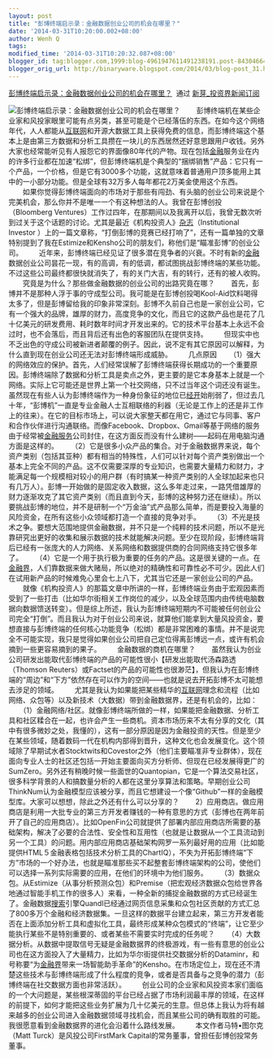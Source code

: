 ```yaml
---
layout: post
title: "彭博终端启示录：金融数据创业公司的机会在哪里？"
date: '2014-03-31T10:20:00.002+08:00'
author: Wenh Q
tags:
modified_time: '2014-03-31T10:20:32.087+08:00'
blogger_id: tag:blogger.com,1999:blog-4961947611491238191.post-8430466422505057521
blogger_orig_url: http://binaryware.blogspot.com/2014/03/blog-post_31.html
---
```

[彭博终端启示录：金融数据创业公司的机会在哪里？](http://news.pedaily.cn/newseed/201403/20140328362456.shtml)  通过
[新芽_投资界新闻订阅](http://www.pedaily.cn/)

![彭博终端启示录：金融数据创业公司的机会在哪里？](http://pic.pedaily.cn/201403/20140328@35663.jpg)
　　彭博终端机在某些企业家和风投家眼里可能有点另类，甚至可能是个已经落伍的东西。在如今这个网络年代，人人都能从[互联网](http://news.pedaily.cn/industry/%E4%BA%92%E8%81%94%E7%BD%91/)和开源大数据工具上获得免费的信息，而彭博终端这个基本上是由第三方数据和分析工具攒在一块儿的东西居然还好意思跟用户收钱。另外大家也经常能听见有人报怨它的界面像80年代的产物。现在包括[金融](http://news.pedaily.cn/industry/%E9%87%91%E8%9E%8D/)服务业在内的许多行业都在加速“松绑”，但彭博终端机是个典型的“捆绑销售”产品：它只有一个产品，一个价格，但是它有3000多个功能，这就意味着普通用户顶多能用上其中的一小部分功能。但是全球有32万多人每年都花2万美金使用这个东西。
　　如果你觉得彭博终端面向的市场对于那些有闯劲、有头脑的创业公司来说是个完美机会，那么你并不是唯一一个有这种想法的人。我曾在彭博创投（Bloomberg
Ventures）工作过四年，在那期间以及我离开以后，我曾无数次听到过关于这个话题的讨论。尤其是最近《机构投资人》[杂志](http://news.pedaily.cn/industry/%E6%9D%82%E5%BF%97/)（Institutional
Investor
）上的一篇文章称，“打倒彭博的竞赛已经打响了”，还有一篇单独的文章特别提到了我在Estimize和Kensho公司的朋友们，称他们是“瞄准彭博”的创业公司。
　　近年来，彭博终端已经见证了很多潜在竞争者的兴衰。不时有新的[金融](http://news.pedaily.cn/industry/%E9%87%91%E8%9E%8D/)数据创业公司昙花一现，有的高调，有的低调，都试图挑战彭博终端的某些功能。不过这些公司最终都很快就消失了，有的关门大吉，有的转行，还有的被人收购。
　　究竟是为什么？那些做金融数据的创业公司的出路究竟在哪？
　　首先，彭博并不是那种人浮于事的守成型公司。我可能是在彭博创投喝Kool-Aid饮料喝得太多了，但是彭博留给我的印象非常深刻。彭博不久前自己也是一家创业公司，它有一个强大的品牌，雄厚的财力，高度竞争的文化，而且它的这款产品也是花了几十亿美元的研发费用、耗时数年时间才开发出来的。它的技术平台基本上永远不会过时，也不会落后，而且背后还有出色的客服团队在提供支持。
　　但现实中也不乏出色的守成公司被新进者颠覆的例子。因此，说不定有其它原因可以解释，为什么直到现在创业公司还无法对彭博终端形成威胁。
　　几点原因
　　（1）强大的网络效应的保护。首先，人们经常误解了彭博终端获得长期成功的一个重要原因。彭博终端除了数据和分析工具是卖点之外，更主要的是它本身基本上就是一个网络。实际上它可能还是世界上第一个社交网络，只不过当年这个词还没有诞生。虽然现在有些人认为彭博终端作为一种身份象征的地位已[经开](http://zdb.pedaily.cn/enterprise/%E7%BB%8F%E5%BC%80/)始削弱了，但过去几十年，“彭博机”一直是专业金融人士互相联络的利器（无论是工作上的还是非工作上的往来）。在它的目标市场上，可以说大家整天都在用它，通过它与同事、客户和合作伙伴进行沟通联络。而像Facebook、Dropbox、Gmail等基于网络的服务由于经常被[金融服务](http://news.pedaily.cn/industry/%E9%87%91%E8%9E%8D%E6%9C%8D%E5%8A%A1/)公司封住，在这方面反而没有什么建树——起码在用电脑沟通方面是这样的。
　　（2）它是很多小众产品的集合。对于金融数据界来说，每个资产类别（包括其亚种）都有相当的特殊性，人们可以针对每个资产类别做出一个基本上完全不同的产品。这不仅需要深厚的专业知识，也需要大量精力和财力，才能满足每一个规模相对较小的用户群（有时搞某一种资产类别的人全球加起来也只有几万人）。彭博一开始做的是固定收入数据，这么多年走过来，一路凭借雄厚的财力逐渐攻克了其它资产类别（而且直到今天，彭博的这种努力还在继续）。所以要挑战彭博的地位，并不是研制一个“万金油”式产品那么简单，而是要投入海量的风险资金，在所有这些小众领域都打造一个直接的竞争对手。
　　（3）不光是技术之争。要想大范围地提供金融数据，并不只是一个纯粹的技术问题，所以不是光靠研究出更好的收集和展示数据的技术就能解决问题。至少在现阶段，彭博终端背后已经有一张庞大的人力网络、关系网络和数据提供商的合同网络支持它很多年了。
　　（4）它是一个用于执行极为重要的任务的产品。这是很关键的一点。在[金融界](http://zdb.pedaily.cn/enterprise/%E9%87%91%E8%9E%8D%E7%95%8C/)，人们靠数据来做大赌局，所以绝对的精确性和可靠性必不可少。因此人们在试用新产品的时候难免心里会七上八下，尤其当它还是一家创业公司的产品。
　　就像《机构投资人》的那篇文章中所讲的一样，彭博终端业务由于宏观因素而受到了一些打击（比如华尔街相关工作岗位的减少，以及全球范围内由传统电脑数据向数据馈送转变）。但是综上所述，我认为彭博终端短期内不可能被任何创业公司完全“打倒”。而且我认为对于创业公司来说，就算他们能拿到大量风投资金，要想直接与彭博终端的任何核心功能竞争（松绑）都是非常困难的事情。并不是说完全不可能实现，我只是觉得如果创业公司把自己定位得离彭博远一点，或许有机会摘到一些更容易摘到的果子。
　　金融数据的商机在哪里？
　　虽然我认为创业公司研发出能取代彭博终端的产品的可能性很小【研发出能取代汤森路透（Thomson
Reuters）或Factset的产品的可能性也很渺茫】，但我认为在彭博终端的“周边”和“下方”依然存在可以作为的空间——也就是说去开拓彭博不太可能想去涉足的领域。
　　尤其是我认为如果能把某些精华的[互联网](http://news.pedaily.cn/industry/%E4%BA%92%E8%81%94%E7%BD%91/)理念和流程（比如网络、众包等）以及新技术（大数据）带到金融数据界，还是有机会的，比如：
　　（1）金融网络/社区。就像彭博终端所做的一样，如果能把金融数据、分析工具和社区糅合在一起，也许会产生一些商机。资本市场历来不太有分享的文化（其中有很多微妙之处，我懂的），这有一部分原因是因为金融投资的天性。但是至少在某些领域，随着数码一代在机构内部得到晋升，这种文化也会发展变化。这个领域除了早期试水者Stocktwits和Covestor之外（他们主要瞄准非专业群体），现在面向专业人士的社区还包括一开始主要面向买方分析师、但现在已经发展得更广的SumZero。另外还有稍晚时候一些面世的Quantopian，它是一个算法交易社区，很多科学背景的人和搞数量分析的人都在这里分享算法和策略。早期创业公司ThinkNum认为金融模型应该被分享，而且它想建设一个像“Github”一样的金融模型库。大家可以想想，除此之外还有什么可以分享的？
　　2）应用商店。做应用商店是利用一大批专业的第三方开发者赚钱的一种有意思的方式（彭博也在两年前开了自己的应用商店）。比如OpenFin公司就提供了部署内部应用商店所需要的基础架构，解决了必要的合法性、安全性和互用性（也就是让数据从一个工具流动到另一个工具）的问题。用内部应用商店基础架构网罗一系列最好用的应用（比如能提供HTML５金融表格包括技术分析工具的ChartIQ），不失为开拓彭博终端“下方”市场的一个好办法，也就是瞄准那些买不起整套彭博终端架构的公司，使他们可以选择一系列实际需要的应用，在他们的环境中为他们服务。
　　（3）数据众包。从Estimize（从事分析预测众包）和Premise（把宏观经济数据众包给世界各地通过智能手机工作的很多人）来看，一种全新的捕捉金融数据的方式已经诞生了。金融数据[搜索](http://news.pedaily.cn/industry/%E6%90%9C%E7%B4%A2/)引擎Quandl已经通过网页信息采集和众包社区贡献的方式汇总了800多万个金融和经济数据集。一旦这样的数据平台建立起来，第三方开发者能否在上面添加分析工具和虚拟化工具，最终形成某种众包模式的“终端”，让它至少能执行某些不是特别重要的、或者某些不需要实时完成的任务呢？
　　（4）大数据分析。从数据中提取信号无疑是金融数据界的终极游戏，有一些有意思的创业公司也在这方面投入了大量精力，比如为华尔街提供社交数据分析的Dataminr，和号称要“为[金融界](http://zdb.pedaily.cn/enterprise/%E9%87%91%E8%9E%8D%E7%95%8C/)带来一场智能助手革命”的Kensho。在市场定位上，现在还不清楚这些技术与彭博终端形成了什么程度的竞争，或者是否具备与之竞争的潜力（彭博终端在社交数据方面也非常活跃）。
　　创业公司的企业家和风投资本家们面临的一个大问题是，某些根深蒂固的平台已经占据了市场利润最丰厚的领域，在这样的前提下，如何才能把这些业务扩展为几十亿美元的生意。但总体上我认为将有越来越多的创业公司进入金融数据领域寻找机会，而且某些公司的确有取胜的可能。我很愿意看到金融数据界的进化会沿着什么路线发展。
　　本文作者马特•图尔克（Matt Turck）是风投公司FirstMark
Capital的常务董事，曾担任彭博创投常务董事。
